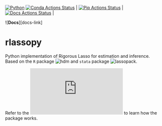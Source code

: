 [![Python](https://img.shields.io/badge/python-3.7%20%7C%203.8%20%7C%203.9%20%7C%203.10-blue)](https://www.python.org)
[![Conda Actions Status][actions-conda-badge]][actions-conda-link] |
[![Pip Actions Status][actions-pip-badge]][actions-pip-link] |
[![Docs Actions Status][actions-docs-badge]][actions-docs-link] |

![**Docs**][docs-link]


[actions-badge]:           https://github.com/matpiq/rlassopy/workflows/Tests/badge.svg
[actions-conda-link]:      https://github.com/matpiq/rlassopy/actions?query=workflow%3AConda
[actions-conda-badge]:     https://github.com/matpiq/rlassopy/workflows/Conda/badge.svg
[actions-pip-link]:        https://github.com/matpiq/rlassopy/actions?query=workflow%3APip
[actions-pip-badge]:       https://github.com/matpiq/rlassopy/workflows/Pip/badge.svg
[actions-wheels-link]:     https://github.com/matpiq/rlassopy/actions?query=workflow%3AWheels
[actions-wheels-badge]:    https://github.com/matpiq/rlassopy/workflows/Wheels/badge.svg
[actions-docs-link]:       https://rlassopy.readthedocs.io/en/latest/?badge=latest
[actions-docs-badge]:      https://readthedocs.org/projects/rlassopy/badge/?version=latest



# rlassopy

[rlassopy]: https://rlasso.readthedocs.io/en/latest/
[lassopack]: https://statalasso.github.io/docs/lassopack/
[hdm]: https://CRAN.R-project.org/package=hdm
[documentation]: https://rlasso.readthedocs.io/en/latest/user_guide.html

Python implementation of Rigorous Lasso for estimation and inference. Based on the `R` package ![hdm] and `stata` package ![lassopack].


Refer to the ![documentation] to learn how the package works.

